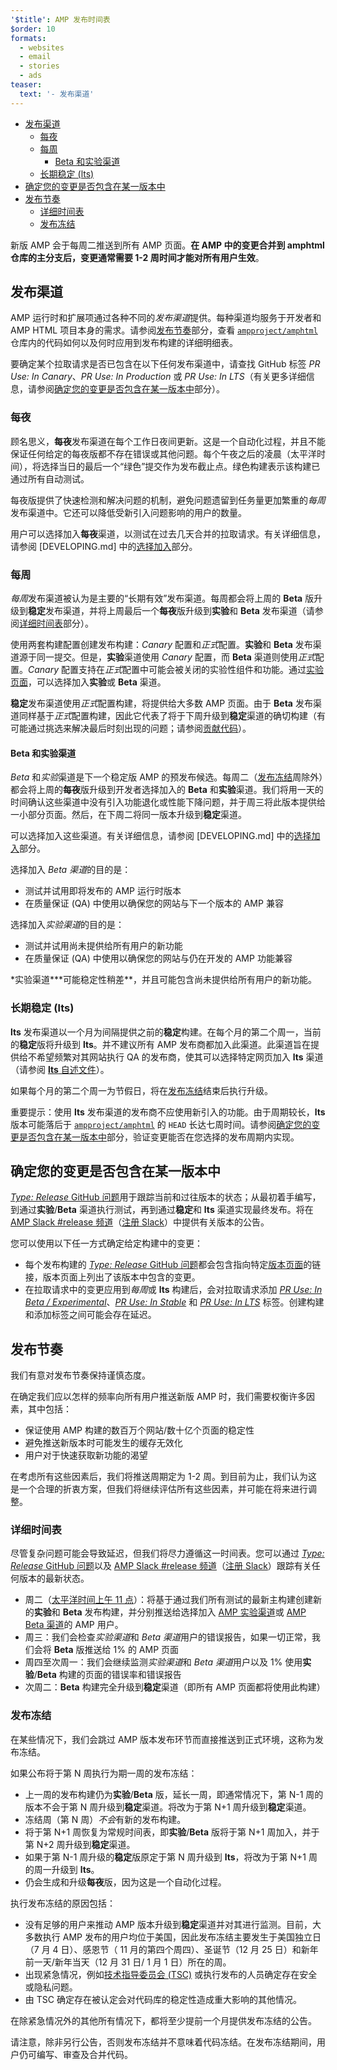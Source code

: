 ```yaml
---
'$title': AMP 发布时间表
$order: 10
formats:
  - websites
  - email
  - stories
  - ads
teaser:
  text: '- 发布渠道'
---
```


<!--
This file is imported from https://github.com/ampproject/amphtml/blob/main/contributing/release-schedule.md.
Please do not change this file.
If you have found a bug or an issue please
have a look and request a pull request there.
-->

- [发布渠道 ](#release-channels)
  - [每夜 ](#nightly)
  - [每周 ](#weekly)
    - [Beta 和实验渠道 ](#experimental-and-beta-channels)
  - [长期稳定 (lts) ](#long-term-stable-lts)
- [确定您的变更是否包含在某一版本中 ](#determining-if-your-change-is-in-a-release)
- [发布节奏 ](#release-cadence)
  - [详细时间表 ](#detailed-schedule)
  - [发布冻结 ](#release-freezes)

新版 AMP 会于每周二推送到所有 AMP 页面。**在 AMP 中的变更合并到 amphtml 仓库的主分支后，变更通常需要 1-2 周时间才能对所有用户生效**。

## 发布渠道 <a name="release-channels"></a>

AMP 运行时和扩展项通过各种不同的*发布渠道*提供。每种渠道均服务于开发者和 AMP HTML 项目本身的需求。请参阅[发布节奏](#release-cadence)部分，查看 [`ampproject/amphtml`](https://github.com/ampproject/amphtml) 仓库内的代码如何以及何时应用到发布构建的详细明细表。

要确定某个拉取请求是否已包含在以下任何发布渠道中，请查找 GitHub 标签 _PR Use: In Canary_、_PR Use: In Production_ 或 _PR Use: In LTS_（有关更多详细信息，请参阅[确定您的变更是否包含在某一版本中](#determining-if-your-change-is-in-a-release)部分）。

### 每夜 <a name="nightly"></a>

顾名思义，**每夜**发布渠道在每个工作日夜间更新。这是一个自动化过程，并且不能保证任何给定的每夜版都不存在错误或其他问题。每个午夜之后的凌晨（太平洋时间），将选择当日的最后一个“绿色”提交作为发布截止点。绿色构建表示该构建已通过所有自动测试。

每夜版提供了快速检测和解决问题的机制，避免问题遗留到任务量更加繁重的*每周*发布渠道中。它还可以降低受新引入问题影响的用户的数量。

用户可以选择加入**每夜**渠道，以测试在过去几天合并的拉取请求。有关详细信息，请参阅 [DEVELOPING.md] 中的[选择加入](https://github.com/ampproject/amphtml/blob/main/contributing/DEVELOPING.md#opting-in-to-pre-release-channels)部分。

### 每周 <a name="weekly"></a>

*每周*发布渠道被认为是主要的“长期有效”发布渠道。每周都会将上周的 **Beta** 版升级到**稳定**发布渠道，并将上周最后一个**每夜**版升级到**实验**和 **Beta** 发布渠道（请参阅[详细时间表](#detailed-schedule)部分）。

使用两套构建配置创建发布构建：_Canary_ 配置和*正式*配置。**实验**和 **Beta** 发布渠道源于同一提交。但是，**实验**渠道使用 _Canary_ 配置，而 **Beta** 渠道则使用*正式*配置。_Canary_ 配置支持在*正式*配置中可能会被关闭的实验性组件和功能。通过[实验页面](https://cdn.ampproject.org/experiments.html)，可以选择加入**实验**或 **Beta** 渠道。

**稳定**发布渠道使用*正式*配置构建，将提供给大多数 AMP 页面。由于 **Beta** 发布渠道同样基于*正式*配置构建，因此它代表了将于下周升级到**稳定**渠道的确切构建（有可能通过挑选来解决最后时刻出现的问题；请参阅[贡献代码](https://github.com/ampproject/amphtml/blob/main/contributing/contributing-code.md#Cherry-picks)）。

#### Beta 和实验渠道 <a name="beta-and-experimental-channels"></a>

_Beta_ 和*实验*渠道是下一个稳定版 AMP 的预发布候选。每周二（[发布冻结](#release-freezes)周除外）都会将上周的**每夜**版升级到开发者选择加入的 **Beta** 和**实验**渠道。我们将用一天的时间确认这些渠道中没有引入功能退化或性能下降问题，并于周三将此版本提供给一小部分页面。然后，在下周二将同一版本升级到**稳定**渠道。

可以选择加入这些渠道。有关详细信息，请参阅 [DEVELOPING.md] 中的[选择加入](https://github.com/ampproject/amphtml/blob/main/contributing/DEVELOPING.md#opting-in-to-pre-release-channels)部分。

选择加入 *Beta 渠道*的目的是：

- 测试并试用即将发布的 AMP 运行时版本
- 在质量保证 (QA) 中使用以确保您的网站与下一个版本的 AMP 兼容

选择加入*实验渠道*的目的是：

- 测试并试用尚未提供给所有用户的新功能
- 在质量保证 (QA) 中使用以确保您的网站与仍在开发的 AMP 功能兼容

\*实验渠道**\*可能稳定性稍差**，并且可能包含尚未提供给所有用户的新功能。

### 长期稳定 (lts) <a name="long-term-stable-lts"></a>

**lts** 发布渠道以一个月为间隔提供之前的**稳定**构建。在每个月的第二个周一，当前的**稳定**版将升级到 **lts**。并不建议所有 AMP 发布商都加入此渠道。此渠道旨在提供给不希望频繁对其网站执行 QA 的发布商，使其可以选择特定网页加入 **lts** 渠道（请参阅 <a href="https://github.com/ampproject/amphtml/blob/main/contributing/lts-release.md" data-md-type="link">**lts** 自述文件</a>）。

如果每个月的第二个周一为节假日，将在[发布冻结](#release-freezes)结束后执行升级。

重要提示：使用 **lts** 发布渠道的发布商不应使用新引入的功能。由于周期较长，**lts** 版本可能落后于 [`ampproject/amphtml`](https://github.com/ampproject/amphtml) 的 `HEAD` 长达七周时间。请参阅[确定您的变更是否包含在某一版本中](#determining-if-your-change-is-in-a-release)部分，验证变更能否在您选择的发布周期内实现。

## 确定您的变更是否包含在某一版本中 <a name="determining-if-your-change-is-in-a-release"></a>

[_Type: Release_ GitHub 问题](https://github.com/ampproject/amphtml/labels/Type%3A%20Release)用于跟踪当前和过往版本的状态；从最初着手编写，到通过**实验**/**Beta** 渠道执行测试，再到通过**稳定**和 **lts** 渠道实现最终发布。将在 [AMP Slack #release 频道](https://amphtml.slack.com/messages/C4NVAR0H3/)（[注册 Slack](https://bit.ly/amp-slack-signup)）中提供有关版本的公告。

您可以使用以下任一方式确定给定构建中的变更：

- 每个发布构建的 [_Type: Release_ GitHub 问题](https://github.com/ampproject/amphtml/labels/Type%3A%20Release)都会包含指向特定[版本页面](https://github.com/ampproject/amphtml/releases)的链接，版本页面上列出了该版本中包含的变更。
- 在拉取请求中的变更应用到*每周*或 **lts** 构建后，会对拉取请求添加 [_PR Use: In Beta / Experimental_](https://github.com/ampproject/amphtml/issues?q=label%3A%22PR+use%3A+In+Beta+%2F+Experimental%22)、[_PR Use: In Stable_](https://github.com/ampproject/amphtml/issues?utf8=%E2%9C%93&q=label%3A%22PR%20use%3A%20In%20Production%22) 和 [_PR Use: In LTS_](https://github.com/ampproject/amphtml/issues?utf8=%E2%9C%93&q=label%3A%22PR%20use%3A%20In%20LTS%22) 标签。创建构建和添加标签之间可能会存在延迟。

## 发布节奏 <a name="release-cadence"></a>

我们有意对发布节奏保持谨慎态度。

在确定我们应以怎样的频率向所有用户推送新版 AMP 时，我们需要权衡许多因素，其中包括：

- 保证使用 AMP 构建的数百万个网站/数十亿个页面的稳定性
- 避免推送新版本时可能发生的缓存无效化
- 用户对于快速获取新功能的渴望

在考虑所有这些因素后，我们将推送周期定为 1-2 周。到目前为止，我们认为这是一个合理的折衷方案，但我们将继续评估所有这些因素，并可能在将来进行调整。

### 详细时间表 <a name="detailed-schedule"></a>

尽管复杂问题可能会导致延迟，但我们将尽力遵循这一时间表。您可以通过 [_Type: Release_ GitHub 问题](https://github.com/ampproject/amphtml/labels/Type%3A%20Release)以及 [AMP Slack #release 频道](https://amphtml.slack.com/messages/C4NVAR0H3/)（[注册 Slack](https://bit.ly/amp-slack-signup)）跟踪有关任何版本的最新状态。

- 周二（[太平洋时间上午 11 点](https://www.google.com/search?q=11am+pacific+in+current+time+zone)）：将基于<a>通过我们所有测试的最新主构建</a>创建新的**实验**和 <strong>Beta</strong> 发布构建，并分别推送给选择加入 [AMP 实验渠道](#amp-experimental-and-beta-channels)或 [AMP Beta 渠道](#amp-experimental-and-beta-channels)的 AMP 用户。
- 周三：我们会检查*实验渠道*和 *Beta 渠道*用户的错误报告，如果一切正常，我们会将 **Beta** 版推送给 1% 的 AMP 页面
- 周四至次周一：我们会继续监测*实验渠道*和 *Beta 渠道*用户以及 1% 使用**实验**/**Beta** 构建的页面的错误率和错误报告
- 次周二：**Beta** 构建完全升级到**稳定**渠道（即所有 AMP 页面都将使用此构建）

### 发布冻结 <a name="release-freezes"></a>

在某些情况下，我们会跳过 AMP 版本发布环节而直接推送到正式环境，这称为发布冻结。

如果公布将于第 N 周执行为期一周的发布冻结：

- 上一周的发布构建仍为**实验**/**Beta** 版，延长一周，即通常情况下，第 N-1 周的版本不会于第 N 周升级到**稳定**渠道。将改为于第 N+1 周升级到**稳定**渠道。
- 冻结周（第 N 周）*不会*有新的发布构建。
- 将于第 N+1 周恢复为常规时间表，即**实验**/**Beta** 版将于第 N+1 周加入，并于第 N+2 周升级到**稳定**渠道。
- 如果于第 N-1 周升级的**稳定**版原定于第 N 周升级到 **lts**，将改为于第 N+1 周的周一升级到 **lts**。
- 仍会生成和升级**每夜**版，因为这是一个自动化过程。

执行发布冻结的原因包括：

- 没有足够的用户来推动 AMP 版本升级到**稳定**渠道并对其进行监测。目前，大多数执行 AMP 发布的用户均位于美国，因此发布冻结主要发生于美国独立日（7 月 4 日）、感恩节（ 11 月的第四个周四）、圣诞节（12 月 25 日）和新年前一天/新年当天（12 月 31 日/ 1 月 1 日）所在的周。
- 出现紧急情况，例如[技术指导委员会 (TSC)](https://github.com/ampproject/meta-tsc) 或执行发布的人员确定存在安全或隐私问题。
- 由 TSC 确定存在被认定会对代码库的稳定性造成重大影响的其他情况。

在除紧急情况外的其他所有情况下，都将至少提前一个月提供发布冻结的公告。

请注意，除非另行公告，否则发布冻结并不意味着代码冻结。在发布冻结期间，用户仍可编写、审查及合并代码。
